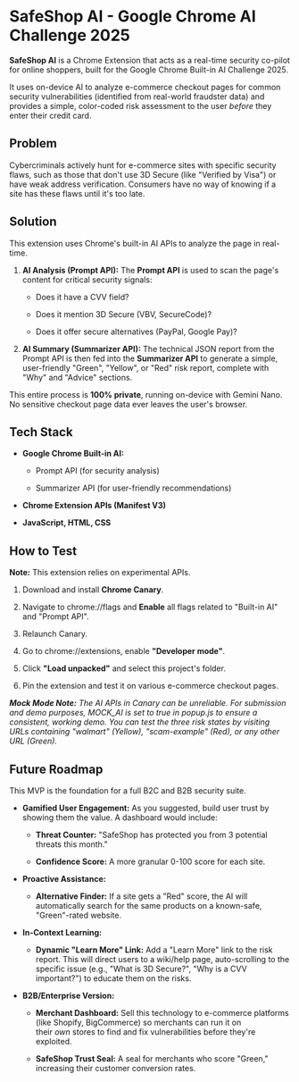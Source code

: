 SafeShop AI - Google Chrome AI Challenge 2025
=============================================

**SafeShop AI** is a Chrome Extension that acts as a real-time security co-pilot for online shoppers, built for the Google Chrome Built-in AI Challenge 2025.

It uses on-device AI to analyze e-commerce checkout pages for common security vulnerabilities (identified from real-world fraudster data) and provides a simple, color-coded risk assessment to the user _before_ they enter their credit card.

Problem
-------

Cybercriminals actively hunt for e-commerce sites with specific security flaws, such as those that don't use 3D Secure (like "Verified by Visa") or have weak address verification. Consumers have no way of knowing if a site has these flaws until it's too late.

Solution
--------

This extension uses Chrome's built-in AI APIs to analyze the page in real-time.

1.  **AI Analysis (Prompt API):** The **Prompt API** is used to scan the page's content for critical security signals:
    
    *   Does it have a CVV field?
        
    *   Does it mention 3D Secure (VBV, SecureCode)?
        
    *   Does it offer secure alternatives (PayPal, Google Pay)?
        
2.  **AI Summary (Summarizer API):** The technical JSON report from the Prompt API is then fed into the **Summarizer API** to generate a simple, user-friendly "Green", "Yellow", or "Red" risk report, complete with "Why" and "Advice" sections.
    

This entire process is **100% private**, running on-device with Gemini Nano. No sensitive checkout page data ever leaves the user's browser.

Tech Stack
----------

*   **Google Chrome Built-in AI:**
    
    *   Prompt API (for security analysis)
        
    *   Summarizer API (for user-friendly recommendations)
        
*   **Chrome Extension APIs (Manifest V3)**
    
*   **JavaScript, HTML, CSS**
    

How to Test
-----------

**Note:** This extension relies on experimental APIs.

1.  Download and install **Chrome Canary**.
    
2.  Navigate to chrome://flags and **Enable** all flags related to "Built-in AI" and "Prompt API".
    
3.  Relaunch Canary.
    
4.  Go to chrome://extensions, enable **"Developer mode"**.
    
5.  Click **"Load unpacked"** and select this project's folder.
    
6.  Pin the extension and test it on various e-commerce checkout pages.
    

_**Mock Mode Note:**_ _The AI APIs in Canary can be unreliable. For submission and demo purposes, MOCK\_AI is set to true in popup.js to ensure a consistent, working demo. You can test the three risk states by visiting URLs containing "walmart" (Yellow), "scam-example" (Red), or any other URL (Green)._

Future Roadmap
--------------

This MVP is the foundation for a full B2C and B2B security suite.

*   **Gamified User Engagement:** As you suggested, build user trust by showing them the value. A dashboard would include:
    
    *   **Threat Counter:** "SafeShop has protected you from 3 potential threats this month."
        
    *   **Confidence Score:** A more granular 0-100 score for each site.
        
*   **Proactive Assistance:**
    
    *   **Alternative Finder:** If a site gets a "Red" score, the AI will automatically search for the same products on a known-safe, "Green"-rated website.
        
*   **In-Context Learning:**
    
    *   **Dynamic "Learn More" Link:** Add a "Learn More" link to the risk report. This will direct users to a wiki/help page, auto-scrolling to the specific issue (e.g., "What is 3D Secure?", "Why is a CVV important?") to educate them on the risks.
        
*   **B2B/Enterprise Version:**
    
    *   **Merchant Dashboard:** Sell this technology to e-commerce platforms (like Shopify, BigCommerce) so merchants can run it on their _own_ stores to find and fix vulnerabilities before they're exploited.
        
    *   **SafeShop Trust Seal:** A seal for merchants who score "Green," increasing their customer conversion rates.